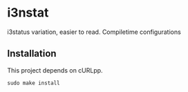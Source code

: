 # i3nstat
i3status variation, easier to read. Compiletime configurations

## Installation
This project depends on cURLpp.
```
sudo make install
```